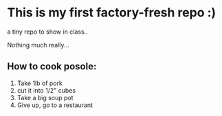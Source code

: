 # This is my first factory-fresh repo :)

a tiny repo to show in class..

Nothing much really...

## How to cook posole:

1. Take 1lb of pork
2. cut it into 1/2" cubes 
3. Take a big soup pot
4. Give up, go to a restaurant
